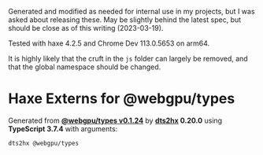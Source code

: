 Generated and modified as needed for internal use in my projects, but I was asked about releasing these. May be slightly behind the latest spec, but should be close as of this writing (2023-03-19).

Tested with haxe 4.2.5 and Chrome Dev 113.0.5653 on arm64.

It is highly likely that the cruft in the `js` folder can largely be removed, and that the global namespace should be changed.

# Haxe Externs for @webgpu/types

Generated from **[@webgpu/types v0.1.24](https://github.com/gpuweb/types)** by **[dts2hx](https://github.com/haxiomic/dts2hx) 0.20.0** using **TypeScript 3.7.4** with arguments:

	dts2hx @webgpu/types
